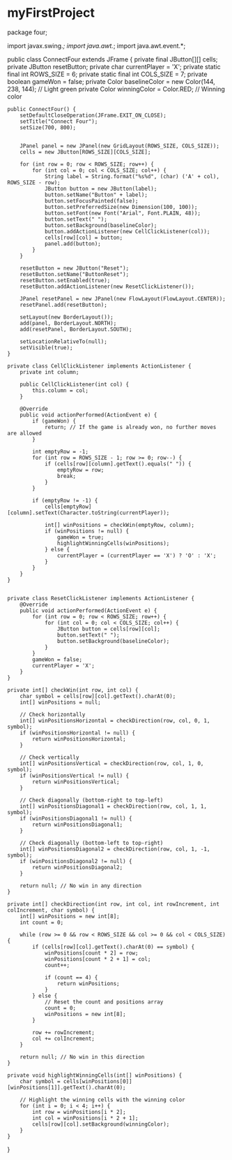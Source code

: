 # myFirstProject
package four;

import javax.swing.*;
import java.awt.*;
import java.awt.event.*;

public class ConnectFour extends JFrame {
    private final JButton[][] cells;
    private JButton resetButton;
    private char currentPlayer = 'X';
    private static final int ROWS_SIZE = 6;
    private static final int COLS_SIZE = 7;
    private boolean gameWon = false;
    private Color baselineColor = new Color(144, 238, 144); // Light green
    private Color winningColor = Color.RED; // Winning color

    public ConnectFour() {
        setDefaultCloseOperation(JFrame.EXIT_ON_CLOSE);
        setTitle("Connect Four");
        setSize(700, 800);


        JPanel panel = new JPanel(new GridLayout(ROWS_SIZE, COLS_SIZE));
        cells = new JButton[ROWS_SIZE][COLS_SIZE];

        for (int row = 0; row < ROWS_SIZE; row++) {
            for (int col = 0; col < COLS_SIZE; col++) {
                String label = String.format("%s%d", (char) ('A' + col), ROWS_SIZE - row);
                JButton button = new JButton(label);
                button.setName("Button" + label);
                button.setFocusPainted(false);
                button.setPreferredSize(new Dimension(100, 100));
                button.setFont(new Font("Arial", Font.PLAIN, 48));
                button.setText(" ");
                button.setBackground(baselineColor);
                button.addActionListener(new CellClickListener(col));
                cells[row][col] = button;
                panel.add(button);
            }
        }

        resetButton = new JButton("Reset");
        resetButton.setName("ButtonReset");
        resetButton.setEnabled(true);
        resetButton.addActionListener(new ResetClickListener());

        JPanel resetPanel = new JPanel(new FlowLayout(FlowLayout.CENTER));
        resetPanel.add(resetButton);

        setLayout(new BorderLayout());
        add(panel, BorderLayout.NORTH);
        add(resetPanel, BorderLayout.SOUTH);

        setLocationRelativeTo(null);
        setVisible(true);
    }

    private class CellClickListener implements ActionListener {
        private int column;

        public CellClickListener(int col) {
            this.column = col;
        }

        @Override
        public void actionPerformed(ActionEvent e) {
            if (gameWon) {
                return; // If the game is already won, no further moves are allowed
            }

            int emptyRow = -1;
            for (int row = ROWS_SIZE - 1; row >= 0; row--) {
                if (cells[row][column].getText().equals(" ")) {
                    emptyRow = row;
                    break;
                }
            }

            if (emptyRow != -1) {
                cells[emptyRow][column].setText(Character.toString(currentPlayer));

                int[] winPositions = checkWin(emptyRow, column);
                if (winPositions != null) {
                    gameWon = true;
                    highlightWinningCells(winPositions);
                } else {
                    currentPlayer = (currentPlayer == 'X') ? 'O' : 'X';
                }
            }
        }
    }


    private class ResetClickListener implements ActionListener {
        @Override
        public void actionPerformed(ActionEvent e) {
            for (int row = 0; row < ROWS_SIZE; row++) {
                for (int col = 0; col < COLS_SIZE; col++) {
                    JButton button = cells[row][col];
                    button.setText(" ");
                    button.setBackground(baselineColor);
                }
            }
            gameWon = false;
            currentPlayer = 'X';
        }
    }

    private int[] checkWin(int row, int col) {
        char symbol = cells[row][col].getText().charAt(0);
        int[] winPositions = null;

        // Check horizontally
        int[] winPositionsHorizontal = checkDirection(row, col, 0, 1, symbol);
        if (winPositionsHorizontal != null) {
            return winPositionsHorizontal;
        }

        // Check vertically
        int[] winPositionsVertical = checkDirection(row, col, 1, 0, symbol);
        if (winPositionsVertical != null) {
            return winPositionsVertical;
        }

        // Check diagonally (bottom-right to top-left)
        int[] winPositionsDiagonal1 = checkDirection(row, col, 1, 1, symbol);
        if (winPositionsDiagonal1 != null) {
            return winPositionsDiagonal1;
        }

        // Check diagonally (bottom-left to top-right)
        int[] winPositionsDiagonal2 = checkDirection(row, col, 1, -1, symbol);
        if (winPositionsDiagonal2 != null) {
            return winPositionsDiagonal2;
        }

        return null; // No win in any direction
    }

    private int[] checkDirection(int row, int col, int rowIncrement, int colIncrement, char symbol) {
        int[] winPositions = new int[8];
        int count = 0;

        while (row >= 0 && row < ROWS_SIZE && col >= 0 && col < COLS_SIZE) {
            if (cells[row][col].getText().charAt(0) == symbol) {
                winPositions[count * 2] = row;
                winPositions[count * 2 + 1] = col;
                count++;

                if (count == 4) {
                    return winPositions;
                }
            } else {
                // Reset the count and positions array
                count = 0;
                winPositions = new int[8];
            }

            row += rowIncrement;
            col += colIncrement;
        }

        return null; // No win in this direction
    }

    private void highlightWinningCells(int[] winPositions) {
        char symbol = cells[winPositions[0]][winPositions[1]].getText().charAt(0);

        // Highlight the winning cells with the winning color
        for (int i = 0; i < 4; i++) {
            int row = winPositions[i * 2];
            int col = winPositions[i * 2 + 1];
            cells[row][col].setBackground(winningColor);
        }
    }
}
